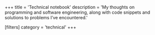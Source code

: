 +++
title = 'Technical notebook'
description = 'My thoughts on programming and software engineering, along with code snippets and solutions to problems I’ve encountered.'

[filters]
category = 'technical'
+++
